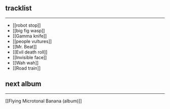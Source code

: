## tracklist
___
- [[robot stop]]
- [[big fig wasp]]
- [[Gamma knife]]
- [[people vultures]]
- [[Mr. Beat]]
- [[Evil death roll]]
- [[Invisible face]]
- [[Wah wah]]
- [[Road train]]

## next album
___
[[Flying Microtonal Banana (album)]]